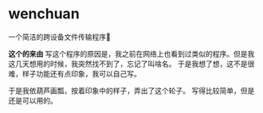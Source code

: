 # wenchuan
一个简洁的跨设备文件传输程序🛴

**这个的来由**
写这个程序的原因是，我之前在网络上也看到过类似的程序。但是我这几天想用的时候，我突然找不到了，忘记了叫啥名。
于是我想了想，这不是很难，样子功能还有点印象，我可以自己写。

于是我依葫芦画瓢，按着印象中的样子，弄出了这个轮子。
写得比较简单，但是还是可以用的。
